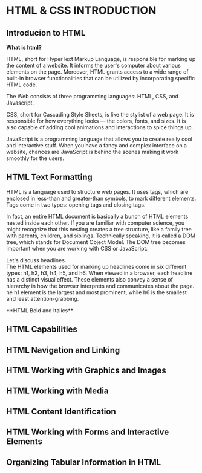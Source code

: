 # HTML & CSS INTRODUCTION

## Introducion to HTML

**What is html?**
<p>HTML, short for HyperText Markup Language, is responsible for marking up the content of a website. It informs the user's computer about various elements on the page. Moreover, HTML grants access to a wide range of built-in browser functionalities that can be utilized by incorporating specific HTML code.
</p>
<p>
  The Web consists of three programming languages: HTML, CSS, and Javascript.
</p>
<p>CSS, short for Cascading Style Sheets, is like the stylist of a web page. It is responsible for how everything looks — the colors, fonts, and sizes. It is also capable of adding cool animations and interactions to spice things up.
</p>
<p>JavaScript is a programming language that allows you to create really cool and interactive stuff. When you have a fancy and complex interface on a website, chances are JavaScript is behind the scenes making it work smoothly for the users.
</p>


## HTML Text Formatting
<p>
  HTML is a language used to structure web pages. It uses tags, which are enclosed in less-than and greater-than symbols, to mark different elements. Tags come in two types: opening tags and closing tags.
</p>
<p>
  In fact, an entire HTML document is basically a bunch of HTML elements nested inside each other. If you are familiar with computer science, you might recognize that this nesting creates a tree structure, like a family tree with parents, children, and siblings. 
Technically speaking, it is called a DOM tree, which stands for Document Object Model. The DOM tree becomes important when you are working with CSS or JavaScript.
</p>
<p>
  Let's discuss headlines. <br>
  The HTML elements used for marking up headlines come in six different types: h1, h2, h3, h4, h5, and h6. When viewed in a browser, each headline has a distinct visual effect. These elements also convey a sense of hierarchy in how the browser interprets and communicates about the page. 
  he h1 element is the largest and most prominent, while h6 is the smallest and least attention-grabbing. 
</p>
**HTML Bold and Italics**


## HTML Capabilities

## HTML Navigation and Linking 

## HTML Working with Graphics and Images

## HTML Working with Media

## HTML Content Identification

## HTML Working with Forms and Interactive Elements

## Organizing Tabular Information in HTML
